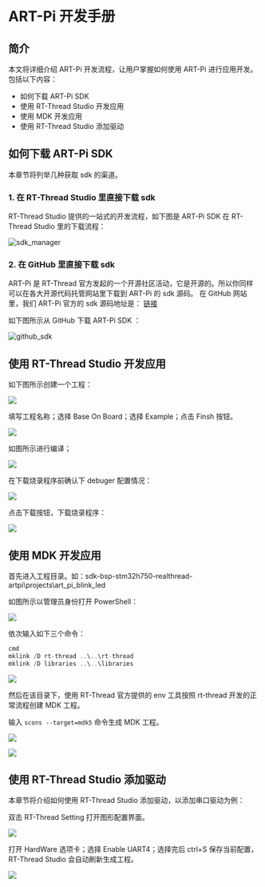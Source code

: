 # ART-Pi 开发手册

## 简介

本文将详细介绍 ART-Pi 开发流程，让用户掌握如何使用 ART-Pi 进行应用开发。包括以下内容：

- 如何下载 ART-Pi SDK
- 使用 RT-Thread Studio 开发应用
- 使用 MDK 开发应用
- 使用 RT-Thread Studio 添加驱动

## 如何下载 ART-Pi SDK

本章节将列举几种获取 sdk 的渠道。

### 1. 在 RT-Thread Studio 里直接下载 sdk

  RT-Thread Studio 提供的一站式的开发流程，如下图是 ART-Pi SDK 在  RT-Thread Studio 里的下载流程：

![sdk_manager](./figures/sdk_manager.png)

### 2. 在 GitHub 里直接下载 sdk

  ART-Pi 是 RT-Thread 官方发起的一个开源社区活动，它是开源的。所以你同样可以在各大开源代码托管网站里下载到 ART-Pi 的 sdk 源码。
  在 GitHub 网站里，我们 ART-Pi 官方的 sdk 源码地址是： [链接](https://github.com/RT-Thread-Studio/sdk-bsp-stm32h750-realthread-artpi)

  如下图所示从 GitHub 下载 ART-Pi SDK ：

![github_sdk](./figures/github_sdk.png)

## 使用 RT-Thread Studio 开发应用

如下图所示创建一个工程：

![](./figures/new_prj_1.png)

填写工程名称；选择 Base On Board；选择 Example；点击 Finsh 按钮。

![](./figures/new_prj_2.png)

如图所示进行编译；

![](./figures/new_prj_3.png)

在下载烧录程序前确认下 debuger 配置情况：

![](./figures/debuger.png)

点击下载按钮，下载烧录程序：

![](./figures/download.png)

## 使用 MDK 开发应用

首先进入工程目录。如：sdk-bsp-stm32h750-realthread-artpi\projects\art_pi_blink_led

如图所示以管理员身份打开 PowerShell：

![](./figures/powershell.png)

依次输入如下三个命令：

```c
cmd
mklink /D rt-thread ..\..\rt-thread
mklink /D libraries ..\..\libraries
```

![](./figures/mklink.png)

然后在该目录下，使用 RT-Thread 官方提供的 env 工具按照 rt-thread 开发的正常流程创建 MDK 工程。

输入 `scons --target=mdk5` 命令生成 MDK 工程。

![](./figures/scons_mdk.png)

![](./figures/open_mdk.png)

## 使用 RT-Thread Studio 添加驱动

本章节将介绍如何使用 RT-Thread Studio 添加驱动，以添加串口驱动为例：

双击 RT-Thread Setting 打开图形配置界面。

![](./figures/new_prj_4.png)

打开 HardWare 选项卡；选择 Enable UART4；选择完后 ctrl+S 保存当前配置，RT-Thread Studio 会自动刷新生成工程。

![](./figures/new_prj_5.png)